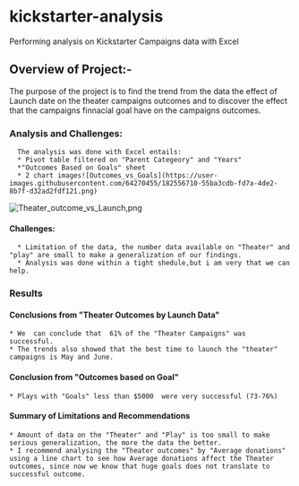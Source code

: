 # kickstarter-analysis
Performing analysis on Kickstarter Campaigns data with Excel 

## Overview of Project:-
  The purpose of the project is to find the trend from the data the effect of Launch date on the theater campaigns outcomes and to discover the effect that the campaigns    finnacial goal have on the campaigns outcomes.
### Analysis and Challenges:
      The analysis was done with Excel entails:
	  * Pivot table filtered on "Parent Categeory" and "Years"
	  *"Outcomes Based on Goals" sheet
	  * 2 chart images![Outcomes_vs_Goals](https://user-images.githubusercontent.com/64270455/182556710-55ba3cdb-fd7a-4de2-8b7f-d32ad2fdf121.png)
![Theater_outcome_vs_Launch,png](https://user-images.githubusercontent.com/64270455/182556768-905d7631-00ee-4034-9fc3-0366052c7be9.png)

#### Challenges:
      * Limitation of the data, the number data available on "Theater" and "play" are small to make a generalization of our findings.
	  * Analysis was done within a tight shedule,but i am very that we can help.
### Results
#### Conclusions from "Theater Outcomes by Launch Data"
    * We  can conclude that  61% of the "Theater Campaigns" was successful.
	* The trends also showed that the best time to launch the "theater" campaigns is May and June.
#### Conclusion from "Outcomes based on Goal"
    * Plays with "Goals" less than $5000  were very successful (73-76%)
#### Summary of Limitations and Recommendations
    * Amount of data on the "Theater" and "Play" is too small to make serious generalization, the more the data the better.
    * I recommend analysing the "Theater outcomes" by "Average donations" using a line chart to see how Average donations affect the Theater outcomes, since now we know that huge goals does not translate to successful outcome.
